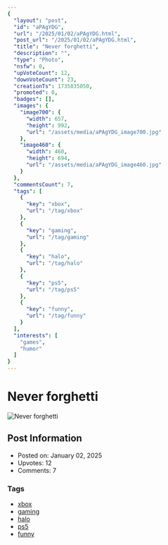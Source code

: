 ```yaml
---
{
  "layout": "post",
  "id": "aPAgYDG",
  "url": "/2025/01/02/aPAgYDG.html",
  "post_url": "/2025/01/02/aPAgYDG.html",
  "title": "Never forghetti",
  "description": "",
  "type": "Photo",
  "nsfw": 0,
  "upVoteCount": 12,
  "downVoteCount": 23,
  "creationTs": 1735835050,
  "promoted": 0,
  "badges": [],
  "images": {
    "image700": {
      "width": 657,
      "height": 992,
      "url": "/assets/media/aPAgYDG_image700.jpg"
    },
    "image460": {
      "width": 460,
      "height": 694,
      "url": "/assets/media/aPAgYDG_image460.jpg"
    }
  },
  "commentsCount": 7,
  "tags": [
    {
      "key": "xbox",
      "url": "/tag/xbox"
    },
    {
      "key": "gaming",
      "url": "/tag/gaming"
    },
    {
      "key": "halo",
      "url": "/tag/halo"
    },
    {
      "key": "ps5",
      "url": "/tag/ps5"
    },
    {
      "key": "funny",
      "url": "/tag/funny"
    }
  ],
  "interests": [
    "games",
    "humor"
  ]
}
---
```


# Never forghetti

![Never forghetti](/assets/media/aPAgYDG_image700.jpg)

## Post Information

- Posted on: January 02, 2025
- Upvotes: 12
- Comments: 7

### Tags

- [xbox](/tag/xbox)
- [gaming](/tag/gaming)
- [halo](/tag/halo)
- [ps5](/tag/ps5)
- [funny](/tag/funny)
